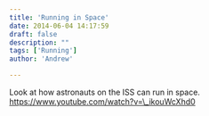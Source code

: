 ```yaml
---
title: 'Running in Space'
date: 2014-06-04 14:17:59
draft: false
description: ""
tags: ['Running']
author: 'Andrew'

---
```


Look at how astronauts on the ISS can run in space. https://www.youtube.com/watch?v=\_ikouWcXhd0
